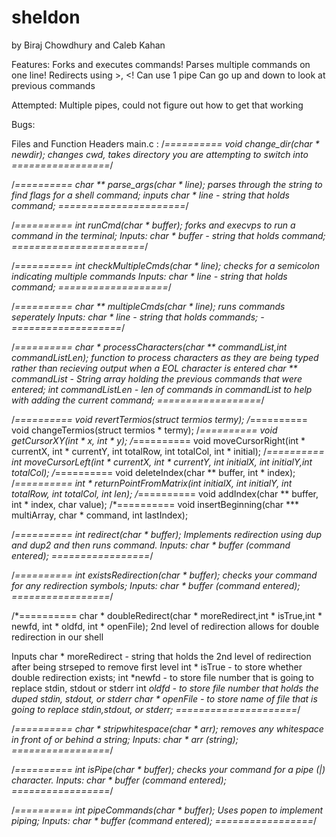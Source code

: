 # sheldon
by Biraj Chowdhury and Caleb Kahan

Features:
	Forks and executes commands!
	Parses multiple commands on one line!
	Redirects using >, <!
  Can use 1 pipe 
  Can go up and down to look at previous commands 
  
Attempted:
  Multiple pipes, could not figure out how to get that working 
  
Bugs:
  
Files and Function Headers
main.c :
/*========== void change_dir(char * newdir);
  changes cwd, takes directory you are attempting to switch into
  =================*/
  
/*========== char ** parse_args(char * line);
  parses through the string to find flags for a shell command;
  inputs 
  char * line - string that holds command;
======================*/

/*========== int runCmd(char * buffer);
  forks and execvps to run a command in the terminal;
  Inputs:
  char * buffer - string that holds command;
  =======================*/
  
/*========== int checkMultipleCmds(char * line);
  checks for a semicolon indicating multiple commands
  Inputs:
  char * line - string that holds command;
  ===================*/
  
/*========== char ** multipleCmds(char * line);
  runs commands seperately
  Inputs: 
  char * line - string that holds commands;
  -===================*/
 
/*========== char * processCharacters(char ** commandList,int commandListLen);
  function to process characters as they are being typed rather than recieving output when a EOL character is entered
  char ** commandList - String array holding the previous commands that were entered;
  int commandListLen - len of commands in commandList to help with adding the current command;
  ==================*/
  
/*========== void revertTermios(struct termios termy);
/*========== void changeTermios(struct termios * termy);
/*========== void getCursorXY(int * x, int * y);
/*========== void moveCursorRight(int * currentX, int * currentY, int totalRow, int totalCol, int  * initial);
/*========== int moveCursorLeft(int * currentX, int * currentY, int initialX, int initialY,int totalCol);
/*========== void deleteIndex(char ** buffer, int * index);
/*========== int * returnPointFromMatrix(int initialX, int initialY, int totalRow, int totalCol, int len);
/*========== void addIndex(char ** buffer, int * index, char value);
/*========== void insertBeginning(char *** multiArray, char * command, int lastIndex);

/*========== int redirect(char * buffer);
  Implements redirection using dup and dup2 and then runs command.
  Inputs:
   char * buffer (command entered);
   =================*/
   
/*========== int existsRedirection(char * buffer);
  checks your command for any redirection symbols;
    Inputs:
   char * buffer (command entered);
   =================*/
   
/*========== char * doubleRedirect(char * moreRedirect,int * isTrue,int * newfd, int  * oldfd, int * openFile);
  2nd level of redirection 
  allows for double redirection in our shell
  
  Inputs
  char * moreRedirect - string that holds the 2nd level of redirection after being strseped to remove first level
  int * isTrue - to store whether double redirection exists;
  int *newfd - to store file number that is going to replace stdin, stdout or stderr
  int *oldfd - to store file number that holds the duped stdin, stdout, or stderr
  char * openFile - to store name of file that is going to replace stdin,stdout, or stderr; 
  =====================*/

   
/*========== char * stripwhitespace(char * arr);
  removes any whitespace in front of or behind a string;
    Inputs:
   char * arr (string);
   =================*/

/*========== int isPipe(char * buffer);
  checks your command for a pipe (|) character.
  Inputs:
   char * buffer (command entered);
   =================*/
   
/*========== int pipeCommands(char * buffer);
  Uses popen to implement piping;
  Inputs:
   char * buffer (command entered);
   =================*/
